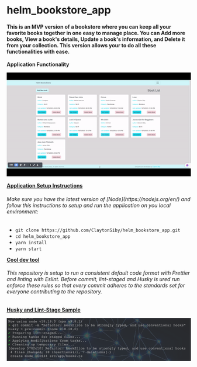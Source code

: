 # helm_bookstore_app
<h4>
This is an MVP version of a bookstore where you can keep all your favorite books together in one easy to manage place. You can Add more books, View a book's details, Update a book's information, and Delete it from your collection. This version allows your to do all these functionalities with ease.
</h4>

**Application Functionality**

![App Functionality](/src/assets/images/helm_bookstore.gif)

<ins>**Application Setup Instructions**</ins>

<h6>Make sure you have the latest version of [Node](https://nodejs.org/en/) and follow this instructions to setup and run the application on you local environment:</h6>

- `git clone https://github.com/ClaytonSiby/helm_bookstore_app.git` <br />
- `cd helm_bookstore_app` <br />
- `yarn install` <br />
- `yarn start` <br />

<ins>**Cool dev tool**</ins>

<h6>
  This repository is setup to run a consistent default code format with Prettier and linting with Eslint. Before commit, lint-staged and Husky is ured run enforce these rules so that every commit adheres to the standards set for everyone contributing to the repository.
</h6>

<ins>**Husky and Lint-Stage Sample**</ins>

![husky-lint](/src/assets/images/husky-lintstaged.png)
